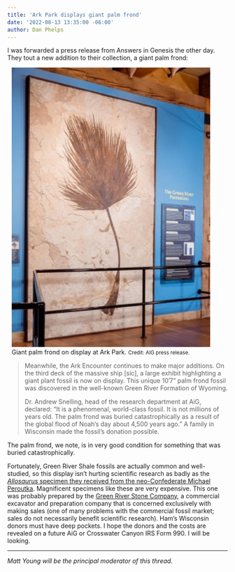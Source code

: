 ```yaml
---
title: 'Ark Park displays giant palm frond'
date: '2022-08-13 13:35:00 -06:00'
author: Dan Phelps
---
```


I was forwarded a press release from Answers in Genesis the other day. They tout a new addition to their collection, a giant palm frond:

<figure class="on-the-left-side" style="margin-top: 10px; margin-right: 40px; margin-bottom: 10px; margin-left: 10px;">
<img src="/uploads/2022/Giant_Palm_Frond_600.jpg" alt="Palm frond"/>
<figcaption>Giant palm frond on display at Ark Park. <small> Credit: AIG press release.</small></figcaption>
</figure>


<blockquote><p>Meanwhile, the Ark Encounter continues to make major additions. On the third deck of the massive ship [sic], a large exhibit highlighting a giant plant fossil is now on display. This unique 10’7” palm frond fossil was discovered in the well-known Green River Formation of Wyoming. </p>  
 
<p>Dr. Andrew Snelling, head of the research department at AiG, declared: “It is a phenomenal, world-class fossil. It is not millions of years old. The palm frond was buried catastrophically as a result of the global flood of Noah’s day about 4,500 years ago.” A family in Wisconsin made the fossil’s donation possible. </p> </blockquote>

The palm frond, we note, is in very good condition for something that was buried catastrophically.

Fortunately, Green River Shale fossils are actually common and well-studied, so this display isn’t hurting scientific research as badly as the <a href="https://pandasthumb.org/archives/2015/06/will-aig-return.html"><i>Allosaurus</i> specimen they received from the neo-Confederate Michael Peroutka</a>.  Magnificent specimens like these are very expensive. This one was probably prepared by the <a href="https://www.greenriverstone.com/">Green River Stone Company</a>, a commercial excavator and preparation company that is concerned exclusively with making sales (one of many problems with the commercial fossil market; sales do not necessarily benefit scientific research).  Ham’s Wisconsin donors must have deep pockets. I hope the donors and the costs are revealed on a future AiG or Crosswater Canyon IRS Form 990. I will be looking.

----

<i>Matt Young will be the principal moderator of this thread. </i>
